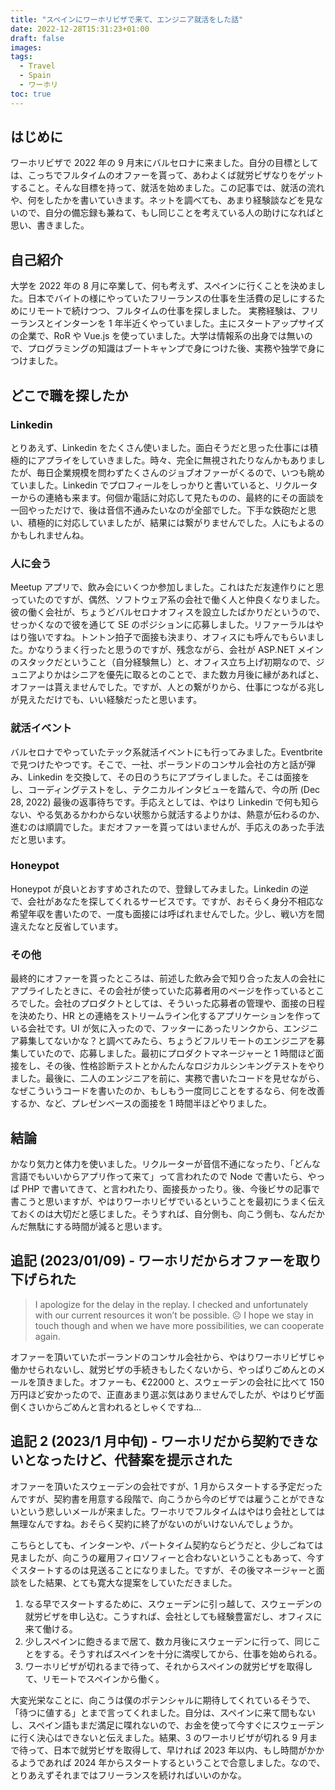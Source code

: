 ```yaml
---
title: "スペインにワーホリビザで来て、エンジニア就活をした話"
date: 2022-12-28T15:31:23+01:00
draft: false
images:
tags:
  - Travel
  - Spain
  - ワーホリ
toc: true
---
```


## はじめに

ワーホリビザで 2022 年の 9 月末にバルセロナに来ました。自分の目標としては、こっちでフルタイムのオファーを貰って、あわよくば就労ビザなりをゲットすること。そんな目標を持って、就活を始めました。この記事では、就活の流れや、何をしたかを書いていきます。ネットを調べても、あまり経験談などを見ないので、自分の備忘録も兼ねて、もし同じことを考えている人の助けになればと思い、書きました。

## 自己紹介

大学を 2022 年の 8 月に卒業して、何も考えず、スペインに行くことを決めました。日本でバイトの様にやっていたフリーランスの仕事を生活費の足しにするためにリモートで続けつつ、フルタイムの仕事を探しました。
実務経験は、フリーランスとインターンを 1 年半近くやっていました。主にスタートアップサイズの企業で、RoR や Vue.js を使っていました。大学は情報系の出身では無いので、プログラミングの知識はブートキャンプで身につけた後、実務や独学で身につけました。

## どこで職を探したか

### Linkedin

とりあえず、Linkedin をたくさん使いました。面白そうだと思った仕事には積極的にアプライをしていきました。時々、完全に無視されたりなんかもありましたが、毎日企業規模を問わずたくさんのジョブオファーがくるので、いつも眺めていました。Linkedin でプロフィールをしっかりと書いていると、リクルーターからの連絡も来ます。何個か電話に対応して見たものの、最終的にその面談を一回やっただけで、後は音信不通みたいなのが全部でした。下手な鉄砲だと思い、積極的に対応していましたが、結果には繋がりませんでした。人にもよるのかもしれませんね。

### 人に会う

Meetup アプリで、飲み会にいくつか参加しました。これはただ友達作りにと思っていたのですが、偶然、ソフトウェア系の会社で働く人と仲良くなりました。彼の働く会社が、ちょうどバルセロナオフィスを設立したばかりだというので、せっかくなので彼を通じて SE のポジションに応募しました。リファーラルはやはり強いですね。トントン拍子で面接も決まり、オフィスにも呼んでもらいました。かなりうまく行ったと思うのですが、残念ながら、会社が ASP.NET メインのスタックだということ（自分経験無し）と、オフィス立ち上げ初期なので、ジュニアよりかはシニアを優先に取るとのことで、また数カ月後に縁があればと、オファーは貰えませんでした。ですが、人との繋がりから、仕事につながる兆しが見えただけでも、いい経験だったと思います。

### 就活イベント

バルセロナでやっていたテック系就活イベントにも行ってみました。Eventbrite で見つけたやつです。そこで、一社、ポーランドのコンサル会社の方と話が弾み、Linkedin を交換して、その日のうちにアプライしました。そこは面接をし、コーディングテストをし、テクニカルインタビューを踏んで、今の所 (Dec 28, 2022) 最後の返事待ちです。手応えとしては、やはり Linkedin で何も知らない、やる気あるかわからない状態から就活するよりかは、熱意が伝わるのか、進むのは順調でした。まだオファーを貰ってはいませんが、手応えのあった手法だと思います。

### Honeypot

Honeypot が良いとおすすめされたので、登録してみました。Linkedin の逆で、会社があなたを探してくれるサービスです。ですが、おそらく身分不相応な希望年収を書いたので、一度も面接には呼ばれませんでした。少し、戦い方を間違えたなと反省しています。

### その他

最終的にオファーを貰ったところは、前述した飲み会で知り合った友人の会社にアプライしたときに、その会社が使っていた応募者用のページを作っているところでした。会社のプロダクトとしては、そういった応募者の管理や、面接の日程を決めたり、HR との連絡をストリームライン化するアプリケーションを作っている会社です。UI が気に入ったので、フッターにあったリンクから、エンジニア募集してないかな？と調べてみたら、ちょうどフルリモートのエンジニアを募集していたので、応募しました。最初にプロダクトマネージャーと 1 時間ほど面接をし、その後、性格診断テストとかんたんなロジカルシンキングテストをやりました。最後に、二人のエンジニアを前に、実務で書いたコードを見せながら、なぜこういうコードを書いたのか、もしもう一度同じことをするなら、何を改善するか、など、プレゼンベースの面接を 1 時間半ほどやりました。

## 結論

かなり気力と体力を使いました。リクルーターが音信不通になったり、「どんな言語でもいいからアプリ作って来て」って言われたので Node で書いたら、やっぱ PHP で書いてきて、と言われたり、面接長かったり。後、今後ビサの記事で書こうと思いますが、やはりワーホリビザでいるということを最初にうまく伝えておくのは大切だと感じました。そうすれば、自分側も、向こう側も、なんだかんだ無駄にする時間が減ると思います。

## 追記 (2023/01/09) - ワーホリだからオファーを取り下げられた

> I apologize for the delay in the replay. I checked and unfortunately with our current resources it won’t be possible. ☹
> I hope we stay in touch though and when we have more possibilities, we can cooperate again.

オファーを頂いていたポーランドのコンサル会社から、やはりワーホリビザじゃ働かせられないし、就労ビザの手続きもしたくないから、やっぱりごめんとのメールを頂きました。オファーも、€22000 と、スウェーデンの会社に比べて 150 万円ほど安かったので、正直あまり選ぶ気はありませんでしたが、やはりビザ面倒くさいからごめんと言われるとしゃくですね…

## 追記 2 (2023/1 月中旬) - ワーホリだから契約できないとなったけど、代替案を提示された

オファーを頂いたスウェーデンの会社ですが、1 月からスタートする予定だったんですが、契約書を用意する段階で、向こうから今のビザでは雇うことができないという悲しいメールが来ました。ワーホリでフルタイムはやはり会社としては無理なんですね。おそらく契約に終了がないのがいけないんでしょうか。

こちらとしても、インターンや、パートタイム契約ならどうだと、少しごねては見ましたが、向こうの雇用フィロソフィーと合わないということもあって、今すぐスタートするのは見送ることになりました。ですが、その後マネージャーと面談をした結果、とても寛大な提案をしていただきました。

1. なる早でスタートするために、スウェーデンに引っ越して、スウェーデンの就労ビザを申し込む。こうすれば、会社としても経験豊富だし、オフィスに来て働ける。
2. 少しスペインに飽きるまで居て、数カ月後にスウェーデンに行って、同じことをする。そうすればスペインを十分に満喫してから、仕事を始められる。
3. ワーホリビザが切れるまで待って、それからスペインの就労ビザを取得して、リモートでスペインから働く。

大変光栄なことに、向こうは僕のポテンシャルに期待してくれているそうで、「待つに値する」とまで言ってくれました。自分は、スペインに来て間もないし、スペイン語もまだ満足に喋れないので、お金を使って今すぐにスウェーデンに行く決心はできないと伝えました。結果、3 のワーホリビザが切れる 9 月まで待って、日本で就労ビザを取得して、早ければ 2023 年以内、もし時間がかかるようであれば 2024 年からスタートするということで合意しました。なので、とりあえずそれまではフリーランスを続ければいいのかな。
